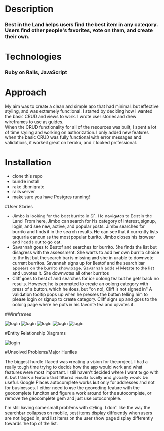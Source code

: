 # Description
### Best in the Land helps users find the best item in any category.  Users find other people's favorites, vote on them, and create their own.  
 
# Technologies
### Ruby on Rails, JavaScript

# Approach
My aim was to create a clean and simple app that had minimal, but effective styling, and was extremely functional.  I started by deciding how I wanted the basic CRUD and views to work. I wrote user stories and drew wireframes to use as guides.  
When the CRUD functionality for all of the resources was built, I spent a lot of time styling and working on authorization.  I only added new features when the basic CRUD was fully functional with error messages and validations, it worked great on heroku, and it looked professional.

# Installation
- clone this repo
- bundle install
- rake db:migrate
- rails server
- make sure you have Postgres running!

#User Stories
- Jimbo is looking for the best burrito in SF. He navigates to Best in the Land. From here, Jimbo can search for his category of interest, signup, login, and see new, active, and popular posts. Jimbo searches for burrito and finds it in the search results. He can see that it currently lists taqueria cancun as the most popular burrito. Jimbo closes his browser and heads out to go eat.
- Savannah goes to Bestof and searches for burrito. She finds the list but disagress with the assessment. She wants to add her own burrito choice to the list but the search bar is missing and she in unable to downvote current burritos. Savannah signs up for Bestof and the search bar appears on the burrito show page. Savannah adds el Metate to the list and upvotes it. She downvotes all other burritos
- Cliff goes to best of and searches for ice oolong tea but he gets back no results. However, he is prompted to create an oolong category with press of a button, which he does, but "oh no!, Cliff is not signed in" A validation tooltip pops up when he presses the button telling him to please login or signup to create category. Cliff signs up and goes to the oolong page where he puts in his favorite tea and upvotes it.

#Wireframes

![login](http://i.imgur.com/kQMljRI.jpg)
![login](http://i.imgur.com/G1Cqa3O.jpg)
![login](http://i.imgur.com/1JC9wgr.jpg)
![login](http://i.imgur.com/dUVua10.jpg)
![login](http://i.imgur.com/gogJRlD.jpg)

#Entity Relationship Diagrams

![login](http://i.imgur.com/FjGcPY5.jpg)

#Unsolved Problems/Major Hurdles

The biggest hurdle I faced was creating a vision for the project.  I had a really tough time trying to decide how the app would work and what features were most important.  I still haven't decided where I want to go with it, but I think a feature that filtered results locally and globally would be useful.  Google Places autocomplete works but only for addresses and not for businesses.  I either need to use the geocoding feature with the geocomplete funciton and figure a work around for the autocomplete, or remove the geocomplete gem and just use autocomplete.

I'm still having some small problems with styling.  I don't like the way the searchbar collapses on mobile, best items display differently when users are not logged in, and list items on the user show page display differently towards the top of the list.